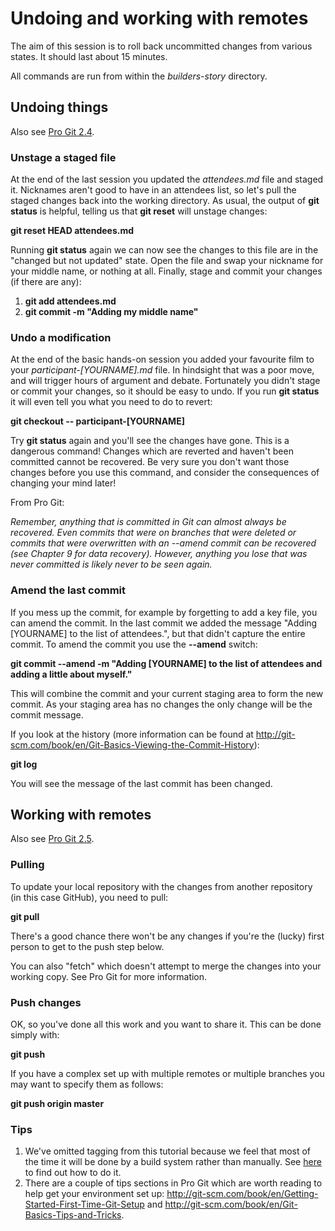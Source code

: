 Undoing and working with remotes
================================

The aim of this session is to roll back uncommitted changes from various states. It should last about 15 minutes.

All commands are run from within the _builders-story_ directory.

## Undoing things
Also see [Pro Git 2.4](http://git-scm.com/book/en/Git-Basics-Undoing-Things). 

### Unstage a staged file 
At the end of the last session you updated the _attendees.md_ file and staged it. Nicknames aren't good to have in an attendees list, so let's pull the staged changes back into the working directory. As usual, the output of **git status** is helpful, telling us that **git reset** will unstage changes:

**git reset HEAD attendees.md**

Running **git status** again we can now see the changes to this file are in the "changed but not updated" state. Open the file and swap your nickname for your middle name, or nothing at all. Finally, stage and commit your changes (if there are any):

1. **git add attendees.md**
2. **git commit -m "Adding my middle name"**

### Undo a modification 
At the end of the basic hands-on session you added your favourite film to your _participant-[YOURNAME].md_ file. In hindsight that was a poor move, and will trigger hours of argument and debate. Fortunately you didn't stage or commit your changes, so it should be easy to undo. If you run **git status** it will even tell you what you need to do to revert:

**git checkout -- participant-[YOURNAME]**

Try **git status** again and you'll see the changes have gone. This is a dangerous command! Changes which are reverted and haven't been committed cannot be recovered. Be very sure you don't want those changes before you use this command, and consider the consequences of changing your mind later!

From Pro Git:

_Remember, anything that is committed in Git can almost always be recovered. Even commits that were on branches that were deleted or commits that were overwritten with an --amend commit can be recovered (see Chapter 9 for data recovery). However, anything you lose that was never committed is likely never to be seen again._

### Amend the last commit 
If you mess up the commit, for example by forgetting to add a key file, you can amend the commit. In the last commit we added the message "Adding [YOURNAME] to the list of attendees.", but that didn't capture the entire commit. To amend the commit you use the **--amend** switch:

**git commit --amend -m "Adding [YOURNAME] to the list of attendees and adding a little about myself."**

This will combine the commit and your current staging area to form the new commit. As your staging area has no changes the only change will be the commit message.

If you look at the history (more information can be found at http://git-scm.com/book/en/Git-Basics-Viewing-the-Commit-History):

**git log**

You will see the message of the last commit has been changed.

## Working with remotes
Also see [Pro Git 2.5](http://git-scm.com/book/en/Git-Basics-Working-with-Remotes).

### Pulling
To update your local repository with the changes from another repository (in this case GitHub), you need to pull:

**git pull**

There's a good chance there won't be any changes if you're the (lucky) first person to get to the push step below.

You can also "fetch" which doesn't attempt to merge the changes into your working copy. See Pro Git for more information.

### Push changes

OK, so you've done all this work and you want to share it. This can be done simply with:

**git push**

If you have a complex set up with multiple remotes or multiple branches you may want to specify them as follows:

**git push origin master**

### Tips

1. We've omitted tagging from this tutorial because we feel that most of the time it will be done by a build system rather than manually. See [here](http://git-scm.com/book/en/Git-Basics-Tagging) to find out how to do it.
2. There are a couple of tips sections in Pro Git which are worth reading to help get your environment set up: http://git-scm.com/book/en/Getting-Started-First-Time-Git-Setup and  http://git-scm.com/book/en/Git-Basics-Tips-and-Tricks. 